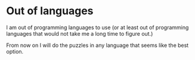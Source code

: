 # Out of languages

I am out of programming languages to use (or at least out of programming languages that would not take me a long time to figure out.)

From now on I will do the puzzles in any language that seems like the best option.
